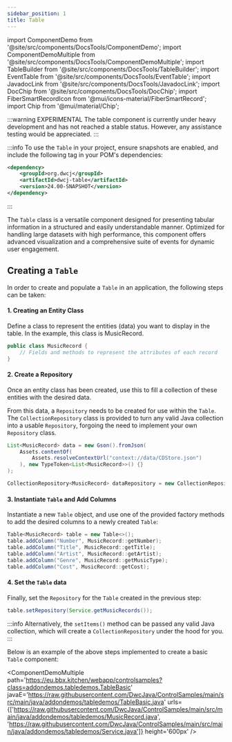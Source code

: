 ```yaml
---
sidebar_position: 1
title: Table
---
```


import ComponentDemo from '@site/src/components/DocsTools/ComponentDemo';
import ComponentDemoMultiple from '@site/src/components/DocsTools/ComponentDemoMultiple';
import TableBuilder from '@site/src/components/DocsTools/TableBuilder';
import EventTable from '@site/src/components/DocsTools/EventTable';
import JavadocLink from '@site/src/components/DocsTools/JavadocLink';
import DocChip from '@site/src/components/DocsTools/DocChip';
import FiberSmartRecordIcon from '@mui/icons-material/FiberSmartRecord';
import Chip from '@mui/material/Chip';

<DocChip tooltipText="This component will render with a shadow DOM, an API built into the browser that facilitates encapsulation." label="Shadow" component="a" href="../glossary#shadow-dom" target="_blank" clickable={true} iconName="shadow" />

<DocChip tooltipText="The name of the web component that will render in the DOM." label="dwc-table" clickable={false} iconName='code'/>

<JavadocLink type="engine" location="org/dwcj/component/button/Button" top='true'/>

:::warning EXPERIMENTAL
The table component is currently under heavy development and has not reached a stable status. However, any assistance testing would be appreciated.
:::

:::info
To use the `Table` in your project, ensure snapshots are enabled, and include the following tag in your POM's dependencies:

```xml
<dependency>
    <groupId>org.dwcj</groupId>
    <artifactId>dwcj-table</artifactId>
    <version>24.00-SNAPSHOT</version>
</dependency>
```
:::

The `Table` class is a versatile component designed for presenting tabular information in a structured and easily understandable manner. Optimized for handling large datasets with high performance, this component offers advanced visualization and a comprehensive suite of events for dynamic user engagement.

<ComponentDemo 
path='https://eu.bbx.kitchen/webapp/controlsamples/DataTable?' 
javaE='https://raw.githubusercontent.com/DwcJava/ControlSamples/main/src/main/java/addondemos/tabledemos/DataTable.java'
height='600px'
/>


## Creating a `Table` 

In order to create and populate a `Table` in an application, the following steps can be taken:

#### 1. Creating an Entity Class

Define a class to represent the entities (data) you want to display in the table. In the example, this class is MusicRecord.

```java
public class MusicRecord {
    // Fields and methods to represent the attributes of each record
}
```

#### 2. Create a Repository

Once an entity class has been created, use this to fill a collection of these entities with the desired data.

From this data, a `Repository` needs to be created for use within the `Table`. The `CollectionRepository` class is provided to turn any valid Java collection into a usable `Repository`, forgoing the need to implement your own `Repository` class.

```java
List<MusicRecord> data = new Gson().fromJson(
    Assets.contentOf(
        Assets.resolveContextUrl("context://data/CDStore.json")
    ), new TypeToken<List<MusicRecord>>() {}
);

CollectionRepository<MusicRecord> dataRepository = new CollectionRepository<>(data);
```

#### 3. Instantiate `Table` and Add Columns

Instantiate a new `Table` object, and use one of the provided factory methods to add the desired columns to a newly created `Table`:

```java
Table<MusicRecord> table = new Table<>();
table.addColumn("Number", MusicRecord::getNumber);
table.addColumn("Title", MusicRecord::getTitle);
table.addColumn("Artist", MusicRecord::getArtist);
table.addColumn("Genre", MusicRecord::getMusicType);
table.addColumn("Cost", MusicRecord::getCost);
```

#### 4. Set the `Table` data

Finally, set the `Repository` for the `Table` created in the previous step:

```java
table.setRepository(Service.getMusicRecords());
```

:::info
Alternatively, the `setItems()` method can be passed any valid Java collection, which will create a `CollectionRepository` under the hood for you. 
:::

Below is an example of the above steps implemented to create a basic `Table` component:


<ComponentDemoMultiple 
path='https://eu.bbx.kitchen/webapp/controlsamples?class=addondemos.tabledemos.TableBasic' 
javaE='https://raw.githubusercontent.com/DwcJava/ControlSamples/main/src/main/java/addondemos/tabledemos/TableBasic.java'
urls={['https://raw.githubusercontent.com/DwcJava/ControlSamples/main/src/main/java/addondemos/tabledemos/MusicRecord.java', 
'https://raw.githubusercontent.com/DwcJava/ControlSamples/main/src/main/java/addondemos/tabledemos/Service.java']}
height='600px'
/>

<!-- 
## Column Configuration

Various column configurations and tools exist to allow for customizations of a `Table` at the individual `Column` level. For more information on the `Column`, see **[this article](./table_columns.md)**.

## Data Rendering

The `Table` component provides various tools to further customize the display of various data. **[This section](./table_rendering.md)** of the guide goes over the options available when using the `Table` within an application.


## Selection

The `Table` component provides various selection capabilities, including methods for the configuration of selection type, programmatically managing selections, and events.

The details of `Table` selection are outlined in **[this article](./table_selection.md)**. 

## Sorting

Sorting is supported out of the box by the `Table` component, allowing for more efficient visualization of data for users.

The details of `Table` sorting are outlined in **[this article](./table_sorting.md)**. 

## Large Datasets

The `Table` component handles large datasets efficiently by utilizing virtual scrolling to optimize performance. For more information on virtual scrolling and settings related to this functionality, see **[this article](./table_large_data.md)**.


## Editing and Refreshing

The `Repository` class contains the data for the `Table`, and is responsible for refreshing it when the data changes. For a more in-depth description, see **[this section](./table_edit_refresh.md)**.

## Filtering

While the `Table` component itself does not provide filtering, this functionality can be implemented using various methods outlined in **[this section](./table_filtering.md)**. -->